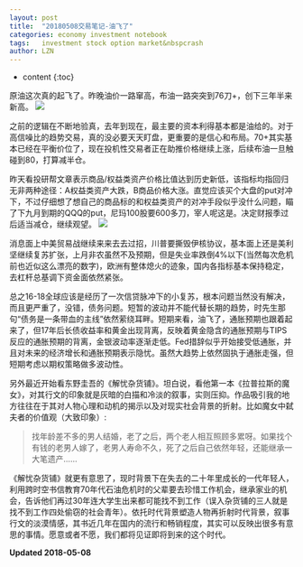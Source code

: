 ```yaml
---
layout: post
title:  "20180508交易笔记-油飞了"
categories: economy investment notebook
tags:   investment stock option market&nbspcrash
author: LZN
---
```


* content
{:toc}

原油这次真的起飞了。昨晚油价一路窜高，布油一路突突到76刀+，创下三年半来新高。
![](https://ws1.sinaimg.cn/large/73ebdc71gy1fr3q64rs8mj20rx0lx424.jpg)

之前的逻辑在不断地验真，去年到现在，最主要的资本利得基本都是油给的。对于高信噪比的趋势交易，真的没必要天天盯盘，更重要的是信心和布局。70+其实基本已经在平衡价位了，现在投机性交易者正在助推价格继续上涨，后续布油一旦触碰到80，打算减半仓。

昨天看投研帮文章表示商品/权益类资产价格比值达到历史新低，该指标均指回归无非两种途径：A权益类资产大跌，B商品价格大涨。直觉应该买个大盘的put对冲下，不过仔细想了想自己的商品标的和权益类资产的对冲手段似乎没什么问题，瞄了下九月到期的QQQ的put，尼玛100股要600多刀，宰人呢这是。决定财报季过后适当减仓，继续观望。
![](https://ws1.sinaimg.cn/large/73ebdc71gy1fr3qdqtsdaj20ec09yq5d.jpg)

消息面上中美贸易战继续来来去去过招，川普要撕毁伊核协议，基本面上还是美利坚继续复苏扩张，上月非农虽然不及预期，但是失业率跌倒4%以下(当然每次危机前也近似这么漂亮的数字)，欧洲有整体熄火的迹象，国内各指标基本保持稳定，去杠杆总基调下资金面依然紧张。

总之16-18全球应该是经历了一次信贷脉冲下的小复苏，根本问题当然没有解决，而且更严重了，没错，债务问题。短暂的波动并不能代替长期的趋势，时先生那句“债务是一条带血的主线”依然萦绕耳畔。短期来看，油飞了，通胀预期也跟着起来了，但17年后长债收益率和黄金出现背离，反映着黄金隐含的通胀预期与TIPS反应的通胀预期的背离，金银波动率逐渐走低。Fed措辞似乎开始接受低通胀，并且对未来的经济增长和通胀预期表示隐忧。虽然大趋势上依然固执于通胀走强，但短期考虑以期权策略做多波动性。

另外最近开始看东野圭吾的《解忧杂货铺》。坦白说，看他第一本《拉普拉斯的魔女》，对其行文的印象就是灰暗的白描和冷淡的叙事，实则压抑。作品吸引我的地方往往在于其对人物心理和动机的揭示以及对现实社会背景的折射。比如魔女中弑夫者的价值观（大致印象）:

>找年龄差不多的男人结婚，老了之后，两个老人相互照顾多累呀。如果找个有钱的老男人嫁了，老男人寿命不久，死了之后自己依然年轻，还能继承一大笔遗产……

《解忧杂货铺》就更有意思了，现时背景下在失去的二十年里成长的一代年轻人，利用跨时空书信教育70年代石油危机时的父辈要去珍惜工作机会，继承家业的机会，告诉他们再过30年连大学生出来都可能找不到工作（误入杂货铺的三人就是找不到工作四处偷窃的社会青年）。依托时代背景塑造人物再折射时代背景，叙事行文的淡漠情感，其书近几年在国内的流行和畅销程度，其实可以反映出很多有意思的事情。愿意或者不愿，我们都将见证即将到来的这个时代。


**Updated 2018-05-08**
